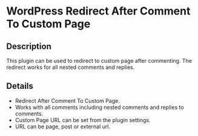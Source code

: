 # WordPress Redirect After Comment To Custom Page

## Description

This plugin can be used to redirect to custom page after commenting. The redirect works for all nested comments and replies.

## Details

* Redirect After Comment To Custom Page.
* Works with all comments including nested comments and replies to comments.
* Custom Page URL can be set from the plugin settings.
* URL can be page, post or external url.